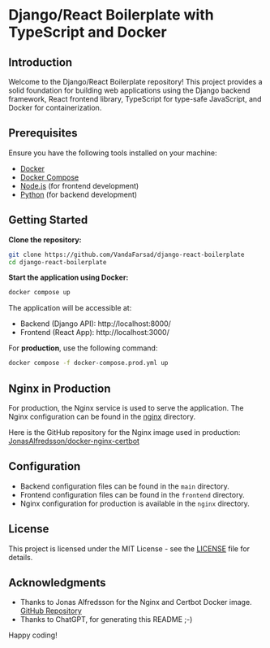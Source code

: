 # Django/React Boilerplate with TypeScript and Docker

## Introduction

Welcome to the Django/React Boilerplate repository! This project provides a solid foundation for building web applications using the Django backend framework, React frontend library, TypeScript for type-safe JavaScript, and Docker for containerization.

## Prerequisites

Ensure you have the following tools installed on your machine:

- [Docker](https://www.docker.com/)
- [Docker Compose](https://docs.docker.com/compose/)
- [Node.js](https://nodejs.org/) (for frontend development)
- [Python](https://www.python.org/) (for backend development)

## Getting Started

**Clone the repository:**

```bash
git clone https://github.com/VandaFarsad/django-react-boilerplate
cd django-react-boilerplate
```

**Start the application using Docker:**

```bash
docker compose up
```

The application will be accessible at:

- Backend (Django API): http://localhost:8000/
- Frontend (React App): http://localhost:3000/

For **production**, use the following command:

```bash
docker compose -f docker-compose.prod.yml up
```

## Nginx in Production

For production, the Nginx service is used to serve the application. The Nginx configuration can be found in the [nginx](./nginx/user_conf.d/server.conf) directory.

Here is the GitHub repository for the Nginx image used in production: [JonasAlfredsson/docker-nginx-certbot](https://github.com/JonasAlfredsson/docker-nginx-certbot)

## Configuration

- Backend configuration files can be found in the `main` directory.
- Frontend configuration files can be found in the `frontend` directory.
- Nginx configuration for production is available in the `nginx` directory.

## License

This project is licensed under the MIT License - see the [LICENSE](./LICENSE) file for details.

## Acknowledgments

- Thanks to Jonas Alfredsson for the Nginx and Certbot Docker image. [GitHub Repository](https://github.com/JonasAlfredsson/docker-nginx-certbot)
- Thanks to ChatGPT, for generating this README ;-)

Happy coding!
